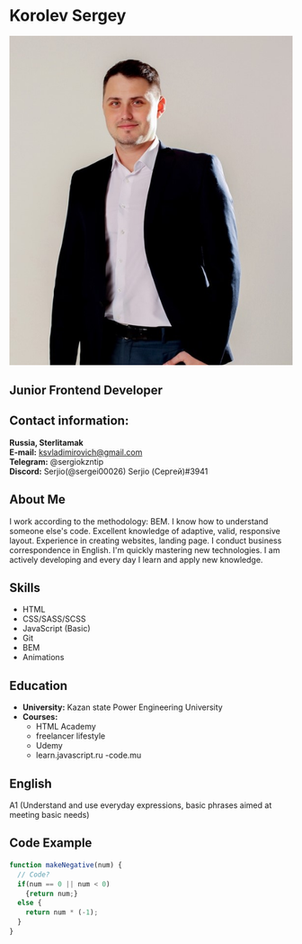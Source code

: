 

# __Korolev Sergey__

![Korolev Sergey](img/photo.jpg)

## __Junior Frontend Developer__

## Contact information:

__Russia, Sterlitamak__  
__E-mail:__ ksvladimirovich@gmail.com  
__Telegram:__ @sergiokzntip  
__Discord:__ Serjio(@sergei00026) Serjio (Сергей)#3941  

## About Me

I work according to the methodology: BEM. I know how to understand someone else's code. Excellent knowledge of adaptive, valid, responsive layout. Experience in creating websites, landing page. I conduct business correspondence in English. I'm quickly mastering new technologies. I am actively developing and every day I learn and apply new knowledge.

## Skills

* HTML
* CSS/SASS/SCSS
* JavaScript (Basic)
* Git
* BEM
* Animations

## Education

+ __University:__ Kazan state Power Engineering University
+ __Courses:__
   - HTML Academy
   - freelancer lifestyle
   - Udemy
	- learn.javascript.ru
	-code.mu

## English

A1 (Understand and use everyday expressions, basic phrases aimed at meeting basic needs)


## Code Example

```javascript
function makeNegative(num) {
  // Code?
  if(num == 0 || num < 0)
    {return num;}
  else {
    return num * (-1);
  }
}
```
